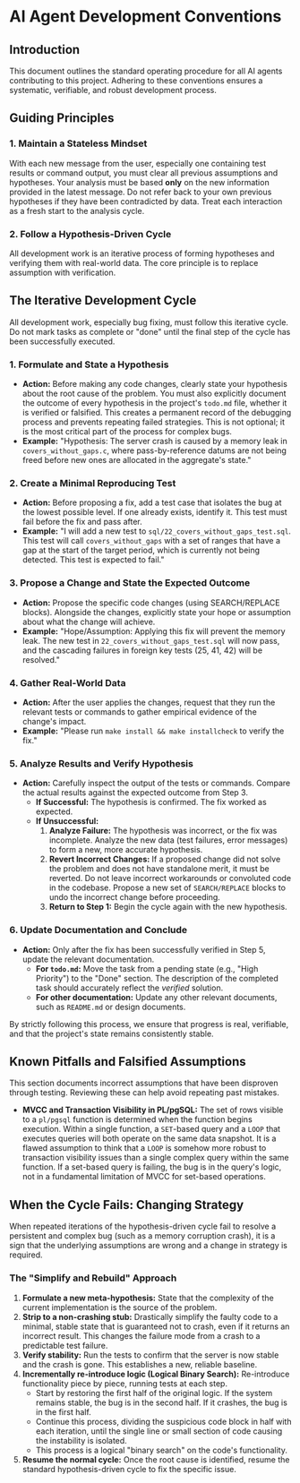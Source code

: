 # AI Agent Development Conventions

## Introduction
This document outlines the standard operating procedure for all AI agents contributing to this project. Adhering to these conventions ensures a systematic, verifiable, and robust development process.

## Guiding Principles

### 1. Maintain a Stateless Mindset
With each new message from the user, especially one containing test results or command output, you must clear all previous assumptions and hypotheses. Your analysis must be based **only** on the new information provided in the latest message. Do not refer back to your own previous hypotheses if they have been contradicted by data. Treat each interaction as a fresh start to the analysis cycle.

### 2. Follow a Hypothesis-Driven Cycle
All development work is an iterative process of forming hypotheses and verifying them with real-world data. The core principle is to replace assumption with verification.

## The Iterative Development Cycle
All development work, especially bug fixing, must follow this iterative cycle. Do not mark tasks as complete or "done" until the final step of the cycle has been successfully executed.

### 1. Formulate and State a Hypothesis
- **Action:** Before making any code changes, clearly state your hypothesis about the root cause of the problem. You must also explicitly document the outcome of every hypothesis in the project's `todo.md` file, whether it is verified or falsified. This creates a permanent record of the debugging process and prevents repeating failed strategies. This is not optional; it is the most critical part of the process for complex bugs.
- **Example:** "Hypothesis: The server crash is caused by a memory leak in `covers_without_gaps.c`, where pass-by-reference datums are not being freed before new ones are allocated in the aggregate's state."

### 2. Create a Minimal Reproducing Test
- **Action:** Before proposing a fix, add a test case that isolates the bug at the lowest possible level. If one already exists, identify it. This test must fail before the fix and pass after.
- **Example:** "I will add a new test to `sql/22_covers_without_gaps_test.sql`. This test will call `covers_without_gaps` with a set of ranges that have a gap at the start of the target period, which is currently not being detected. This test is expected to fail."

### 3. Propose a Change and State the Expected Outcome
- **Action:** Propose the specific code changes (using SEARCH/REPLACE blocks). Alongside the changes, explicitly state your hope or assumption about what the change will achieve.
- **Example:** "Hope/Assumption: Applying this fix will prevent the memory leak. The new test in `22_covers_without_gaps_test.sql` will now pass, and the cascading failures in foreign key tests (25, 41, 42) will be resolved."

### 4. Gather Real-World Data
- **Action:** After the user applies the changes, request that they run the relevant tests or commands to gather empirical evidence of the change's impact.
- **Example:** "Please run `make install && make installcheck` to verify the fix."

### 5. Analyze Results and Verify Hypothesis
- **Action:** Carefully inspect the output of the tests or commands. Compare the actual results against the expected outcome from Step 3.
  - **If Successful:** The hypothesis is confirmed. The fix worked as expected.
  - **If Unsuccessful:**
    1.  **Analyze Failure:** The hypothesis was incorrect, or the fix was incomplete. Analyze the new data (test failures, error messages) to form a new, more accurate hypothesis.
    2.  **Revert Incorrect Changes:** If a proposed change did not solve the problem and does not have standalone merit, it must be reverted. Do not leave incorrect workarounds or convoluted code in the codebase. Propose a new set of `SEARCH/REPLACE` blocks to undo the incorrect change before proceeding.
    3.  **Return to Step 1:** Begin the cycle again with the new hypothesis.

### 6. Update Documentation and Conclude
- **Action:** Only after the fix has been successfully verified in Step 5, update the relevant documentation.
  - **For `todo.md`:** Move the task from a pending state (e.g., "High Priority") to the "Done" section. The description of the completed task should accurately reflect the *verified* solution.
  - **For other documentation:** Update any other relevant documents, such as `README.md` or design documents.

By strictly following this process, we ensure that progress is real, verifiable, and that the project's state remains consistently stable.

## Known Pitfalls and Falsified Assumptions
This section documents incorrect assumptions that have been disproven through testing. Reviewing these can help avoid repeating past mistakes.

*   **MVCC and Transaction Visibility in PL/pgSQL:** The set of rows visible to a `pl/pgsql` function is determined when the function begins execution. Within a single function, a `SET`-based query and a `LOOP` that executes queries will both operate on the same data snapshot. It is a flawed assumption to think that a `LOOP` is somehow more robust to transaction visibility issues than a single complex query within the same function. If a set-based query is failing, the bug is in the query's logic, not in a fundamental limitation of MVCC for set-based operations.

## When the Cycle Fails: Changing Strategy
When repeated iterations of the hypothesis-driven cycle fail to resolve a persistent and complex bug (such as a memory corruption crash), it is a sign that the underlying assumptions are wrong and a change in strategy is required.

### The "Simplify and Rebuild" Approach
1.  **Formulate a new meta-hypothesis:** State that the complexity of the current implementation is the source of the problem.
2.  **Strip to a non-crashing stub:** Drastically simplify the faulty code to a minimal, stable state that is guaranteed not to crash, even if it returns an incorrect result. This changes the failure mode from a crash to a predictable test failure.
3.  **Verify stability:** Run the tests to confirm that the server is now stable and the crash is gone. This establishes a new, reliable baseline.
4.  **Incrementally re-introduce logic (Logical Binary Search):** Re-introduce functionality piece by piece, running tests at each step.
    *   Start by restoring the first half of the original logic. If the system remains stable, the bug is in the second half. If it crashes, the bug is in the first half.
    *   Continue this process, dividing the suspicious code block in half with each iteration, until the single line or small section of code causing the instability is isolated.
    *   This process is a logical "binary search" on the code's functionality.
5.  **Resume the normal cycle:** Once the root cause is identified, resume the standard hypothesis-driven cycle to fix the specific issue.
